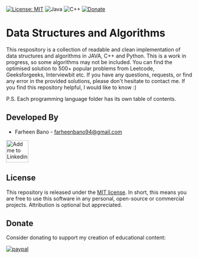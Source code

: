 [![License: MIT](https://img.shields.io/badge/License-MIT-yellow.svg)](https://opensource.org/licenses/MIT)
![Java](https://img.shields.io/badge/Java-8-orange.svg)
![C++](https://img.shields.io/badge/C++-20-orange.svg)
[![Donate](https://img.shields.io/badge/Donate-PayPal-green.svg)](https://www.paypal.com/paypalme/farheenbano94)

# Data Structures and Algorithms
This respository is a collection of readable and clean implementation of data structures and algorithms in JAVA, C++ and Python. This is a work in progress, so some algorithms may not be included. You can find the optimised solution to 500+ popular problems from Leetcode, Geeksforgeeks, Interviewbit etc. 
If you have any questions, requests, or find any error in the provided solutions, please don't hesitate to contact me. If you find this repository helpful, I would like to know :) 

P.S. Each programming language folder has its own table of contents.

## Developed By

* Farheen Bano - <farheenbano94@gmail.com>

<a href="https://www.linkedin.com/in/farheen-bano/">
  <img alt="Add me to Linkedin" src="https://image.freepik.com/iconos-gratis/boton-del-logotipo-linkedin_318-84979.png" height="60" width="60"/>
</a>


## License

This repository is released under the [MIT license](https://opensource.org/licenses/MIT). In short, this means you are free to use this software in any personal, open-source or commercial projects. Attribution is optional but appreciated.


## Donate

Consider donating to support my creation of educational content:

[![paypal](https://www.paypalobjects.com/en_US/i/btn/btn_donateCC_LG.gif)](https://www.paypal.com/paypalme/farheenbano94)
